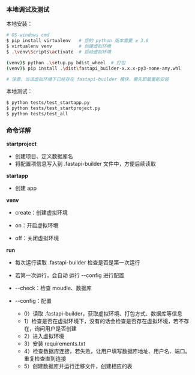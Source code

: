 ### 本地调试及测试

本地安装：

```sh
# OS-windows cmd
$ pip install virtualenv   # 您的 python 版本需要 ≥ 3.6
$ virtualenv venv          # 创建虚拟环境
$ .\venv\Scripts\activate  # 启动虚拟环境

(venv)$ python .\setup.py bdist_wheel  # 打包
(venv)$ pip install .\dist\fastapi_builder-x.x.x-py3-none-any.whl

# 注意，当该虚拟环境下已经存在 fastapi-builder 模块，需先卸载重新安装
```

本地测试：

```sh
$ python tests/test_startapp.py
$ python tests/test_startproject.py
$ python tests/test_all
```

### 命令详解

**startproject**

+ 创建项目、定义数据库名
+ 将配置项信息写入到 .fastapi-builder 文件中，方便后续读取

**startapp**

+ 创建 app

**venv**

+ create：创建虚拟环境

+ on：开启虚拟环境

+ off：关闭虚拟环境

**run**

+ 每次运行读取 .fastapi-builder 检查是否是第一次运行

+ 若第一次运行，会自动 运行 --config 进行配置

+ --check：检查 moudle、数据库

+ --config：配置
    + 0）读取 .fastapi-builder，获取虚拟环境、打包方式、数据库等信息
    + 1）检查是否在虚拟环境下，没有的话会检查是否存在虚拟环境，若不存在，询问用户是否创建
    + 2）进入虚拟环境
    + 3）安装 requirements.txt
    + 4）检查数据库连接，若失败，让用户填写数据库地址、用户名、端口。重复检查直到连接
    + 5）创建数据库并运行迁移文件，创建相应的表
